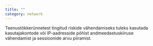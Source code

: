 ```yaml
---
title: ""
category: network
---
```

Teenustõkkerünnetest tingitud riskide vähendamiseks tuleks kasutada
kasutajakontode või IP-aadresside põhist andmeedastuskiiruse vähendamist ja
sessioonide arvu piiramist.
